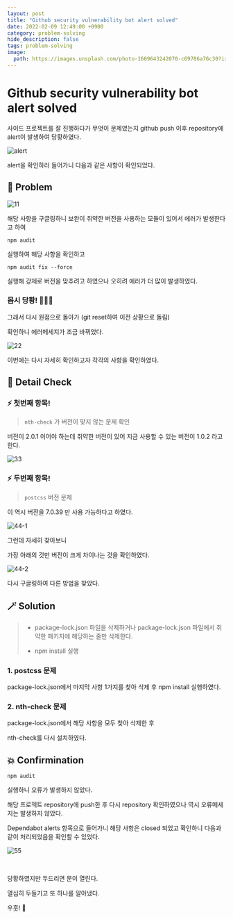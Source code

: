 ```yaml
---
layout: post
title: "Github security vulnerability bot alert solved"
date: 2022-02-09 12:49:00 +0900
category: problem-solving
hide_description: false
tags: problem-solving
image:
  path: https://images.unsplash.com/photo-1609643242070-c69786a76c30?ixlib=rb-1.2.1&ixid=MnwxMjA3fDB8MHxwaG90by1wYWdlfHx8fGVufDB8fHx8&auto=format&fit=crop&w=1332&q=80
---
```


# Github security vulnerability bot alert solved

사이드 프로젝트를 잘 진행하다가 무엇이 문제였는지 github push 이후 repository에 alert이 발생하여 당황하였다.

![alert](https://user-images.githubusercontent.com/79234473/153140997-90ae0f1d-0254-4047-a9ba-da94bfcd65d2.png)

alert을 확인하러 들어가니
다음과 같은 사항이 확인되었다.

## 🧶 Problem

![11](https://user-images.githubusercontent.com/79234473/153141308-51d8eeb3-c4b8-49d2-bed1-88785cdae0c5.png)

해당 사항을 구글링하니 보완이 취약한 버전을 사용하는 모듈이 있어서 에러가 발생한다고 하여

```
npm audit
```

실행하여 해당 사항을 확인하고

```
npm audit fix --force
```

실행해 강제로 버전을 맞추려고 하였으나 오히려 에러가 더 많이 발생하였다.

### 몹시 당황! 🤷🏻‍♂️<br>

그래서 다시 원점으로 돌아가 (git reset하여 이전 상황으로 돌림)

확인하니 에러메세지가 조금 바뀌었다.

![22](https://user-images.githubusercontent.com/79234473/153141345-f73173e8-8278-4d76-a0ed-823d806713e2.png)

이번에는 다시 자세히 확인하고자 각각의 사항을 확인하였다.

## 🔬 Detail Check<br>

### ⚡️ 첫번째 항목!

> `nth-check` 가 버전이 맞지 않는 문제 확인

버전이 2.0.1 이어야 하는데 취약한 버전이 있어 지금 사용할 수 있는 버전이 1.0.2 라고 한다.

![33](https://user-images.githubusercontent.com/79234473/153143131-0244c723-5879-44e3-9754-79214d0929c5.png)

### ⚡️ 두번째 항목!

> `postcss` 버전 문제

이 역시 버전을 7.0.39 만 사용 가능하다고 하였다.

![44-1](https://user-images.githubusercontent.com/79234473/153143151-129eb882-e7a3-4825-870d-b6d49bc0e699.png)

그런데 자세히 찾아보니

가장 아래의 것만 버전이 크게 차이나는 것을 확인하였다.

![44-2](https://user-images.githubusercontent.com/79234473/153144509-657a9a7d-d58f-4428-ad80-31d01b6d619c.png)

다시 구글링하여 다른 방법을 찾았다.

## 🪄 Solution<br>

> - package-lock.json 파일을 삭제하거나
>   package-lock.json 파일에서 취약한 패키지에 해당하는 줄만 삭제한다.
>
> - npm install 실행

### 1. postcss 문제

package-lock.json에서 마지막 사항 1가지를 찾아 삭제 후 npm install 실행하였다.

### 2. nth-check 문제

package-lock.json에서 해당 사항을 모두 찾아 삭제한 후

nth-check를 다시 설치하였다.

## 💥 Confirmination<br>

```
npm audit
```

실행하니 오류가 발생하지 않았다.

해당 프로젝트 repository에 push한 후 다시 repository 확인하였으나 역시 오류메세지는 발생하지 않았다.

Dependabot alerts 항목으로 들어가니 해당 사항은 closed 되었고
확인하니 다음과 같이 처리되었음을 확인할 수 있었다.

![55](https://user-images.githubusercontent.com/79234473/153147976-ed3e8233-25c3-433f-8608-22b98558b94a.png)

<br>

당황하였지만 두드리면 문이 열린다.

열심히 두들기고 또 하나를 알아냈다.

우훗! 🎩
